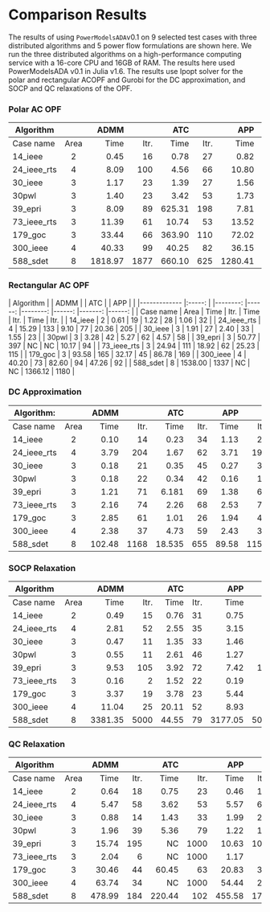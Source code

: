 # Comparison Results 

The results of using `PowerModelsADA`v0.1 on 9 selected test cases with three distributed algorithms and 5 power flow formulations are shown here. We run the three distributed algorithms on a high-performance computing service with a 16-core CPU and 16GB of RAM. The results here used PowerModelsADA v0.1 in Julia v1.6. The results use Ipopt solver for the polar and rectangular ACOPF and Gurobi for the DC approximation, and SOCP and QC relaxations of the OPF.


### Polar AC OPF

| Algorithm   	|      	| ADMM    	|      	| ATC    	|      	| APP     	|      	|
|-------------	|:-----:|---------:	|------:	|--------:	|------:	|---------:	|------:	|
| Case name   	| Area 	|   Time  	| Itr. 	|  Time  	| Itr. 	|   Time  	| Itr. 	|
| 14_ieee     	| 2    	| 0.45    	| 16   	| 0.78   	| 27   	| 0.82    	| 31   	|
| 24_ieee_rts 	| 4    	| 8.09    	| 100  	| 4.56   	| 66   	| 10.80   	| 142  	|
| 30_ieee     	| 3    	| 1.17    	| 23   	| 1.39   	| 27   	| 1.56    	| 31   	|
| 30pwl       	| 3    	| 1.40    	| 23   	| 3.42   	| 53   	| 1.73    	| 26   	|
| 39_epri     	| 3    	| 8.09    	| 89   	| 625.31 	| 198  	| 7.81    	| 94   	|
| 73_ieee_rts 	| 3    	| 11.39   	| 61   	| 10.74  	| 53   	| 13.52   	| 70   	|
| 179_goc     	| 3    	| 33.44   	| 66   	| 363.90 	| 110  	| 72.02   	| 163  	|
| 300_ieee    	| 4    	| 40.33   	| 99   	| 40.25  	| 82   	| 36.15   	| 76   	|
| 588_sdet    	| 8    	| 1818.97 	| 1877 	| 660.10 	| 625  	| 1280.41 	| 1278 	|


### Rectangular AC OPF

| Algorithm   	|       | ADMM    	|      	| ATC   	|      	| APP     	|      	|
|-------------	|:-----: |    |--------:	|------:	|--------:	|------:	|-------:	|------:	|
| Case name   	| Area  |   Time  	| Itr. 	|  Time 	| Itr. 	|   Time  	| Itr. 	|
| 14_ieee     	| 2     | 0.61    	| 19   	| 1.22  	| 28   	| 1.06    	| 32   	|
| 24_ieee_rts 	| 4     | 15.29   	| 133  	| 9.10  	| 77   	| 20.36   	| 205  	|
| 30_ieee     	| 3     | 1.91    	| 27   	| 2.40  	| 33   	| 1.55    	| 23   	|
| 30pwl       	| 3     | 3.28    	| 42   	| 5.27  	| 62   	| 4.57    	| 58   	|
| 39_epri     	| 3     | 50.77   	| 397  	| NC    	| NC   	| 10.17   	| 94   	|
| 73_ieee_rts 	| 3     | 24.94   	| 111  	| 18.92 	| 62   	| 25.23   	| 115  	|
| 179_goc     	| 3     | 93.58   	| 165  	| 32.17 	| 45   	| 86.78   	| 169  	|
| 300_ieee    	| 4     | 40.20   	| 73   	| 82.60 	| 94   	| 47.26   	| 92   	|
| 588_sdet    	| 8     | 1538.00 	| 1337 	| NC    	| NC   	| 1366.12 	| 1180 	|


### DC Approximation 

| Algorithm:   	|       | ADMM   	|      	| ATC    	|      	| APP   	|      	|
|-------------	|:------: |--------:	|------:	|--------:	|------:	|-------:	|------:	|
| Case name   	| Area  |  Time  	| Itr. 	|  Time  	| Itr. 	|  Time 	| Itr. 	|
| 14_ieee     	| 2     |   0.10 	|   14 	|   0.23 	|   34 	|  1.13 	|   20 	|
| 24\_ieee_rts 	| 4     |   3.79 	|  204 	|   1.67 	|   62 	|  3.71 	|  198 	|
| 30_ieee     	| 3     |   0.18 	|   21 	|   0.35 	|   45 	|  0.27 	|   35 	|
| 30pwl       	| 3     |   0.18 	|   22 	|   0.34 	|   42 	|  0.16 	|   19 	|
| 39_epri     	| 3     |   1.21 	|   71 	|  6.181 	|   69 	|  1.38 	|   63 	|
| 73\_ieee_rts 	| 3     |   2.16 	|   74 	|   2.26 	|   68 	|  2.53 	|   78 	|
| 179_goc     	| 3     |   2.85 	|   61 	|   1.01 	|   26 	|  1.94 	|   43 	|
| 300_ieee    	| 4     |   2.38 	|   37 	|   4.73 	|   59 	|  2.43 	|   35 	|
| 588_sdet    	| 8     | 102.48 	| 1168 	| 18.535 	|  655 	| 89.58 	| 1155 	|


### SOCP Relaxation 

| Algorithm   	|        | ADMM    	|      	| ATC   	|      	| APP     	|      	|
|-------------	|:-------: |--------:	|------:	|--------:	|------:	|-------:	|------:	|
| Case name   	| Area   |   Time  	| Itr. 	|  Time 	| Itr. 	|   Time  	| Itr. 	|
| 14_ieee     	| 2      | 0.49    	| 15   	| 0.76  	| 31   	| 0.75    	| 17   	|
| 24_ieee_rts 	| 4      | 2.81    	| 52   	| 2.55  	| 35   	| 3.15    	| 51   	|
| 30_ieee     	| 3      | 0.47    	| 11   	| 1.35  	| 33   	| 1.46    	| 25   	|
| 30pwl       	| 3      | 0.55    	| 11   	| 2.61  	| 46   	| 1.27    	| 15   	|
| 39_epri     	| 3      | 9.53    	| 105  	| 3.92  	| 72   	| 7.42    	| 117  	|
| 73_ieee_rts 	| 3      | 0.16    	| 2    	| 1.52  	| 22   	| 0.19    	| 2    	|
| 179_goc     	| 3      | 3.37    	| 19   	| 3.78  	| 23   	| 5.44    	| 35   	|
| 300_ieee    	| 4      | 11.04   	| 25   	| 20.11 	| 52   	| 8.93    	| 18   	|
| 588_sdet    	| 8      | 3381.35 	| 5000 	| 44.55 	| 79   	| 3177.05 	| 5000 	|


### QC Relaxation 

| Algorithm   	|       | ADMM   	|      	| ATC    	|      	| APP    	|      	|
|-------------	|:----: |--------:|------:	|--------:	|------:	|-------:	|------:	|
| Case name   	| Area  |  Time  	| Itr. 	|  Time  	| Itr. 	|  Time  	| Itr. 	|
| 14_ieee     	| 2     | 0.64   	| 18   	| 0.75   	| 23   	| 0.46   	| 14   	|
| 24_ieee_rts 	| 4     | 5.47   	| 58   	| 3.62   	| 53   	| 5.57   	| 65   	|
| 30_ieee     	| 3     | 0.88   	| 14   	| 1.43   	| 33   	| 1.99   	| 26   	|
| 30pwl       	| 3     | 1.96   	| 39   	| 5.36   	| 79   	| 1.22   	| 12   	|
| 39_epri     	| 3     | 15.74  	| 195  	| NC     	| 1000 	| 10.63  	| 102  	|
| 73_ieee_rts 	| 3     | 2.04   	| 6    	| NC     	| 1000 	| 1.17   	| 6    	|
| 179_goc     	| 3     | 30.46  	| 44   	| 60.45  	| 63   	| 20.83  	| 39   	|
| 300_ieee    	| 4     | 63.74  	| 34   	| NC     	| 1000 	| 54.44  	| 26   	|
| 588_sdet    	| 8     | 478.99 	| 184  	| 220.44 	| 102  	| 455.58 	| 177  	|